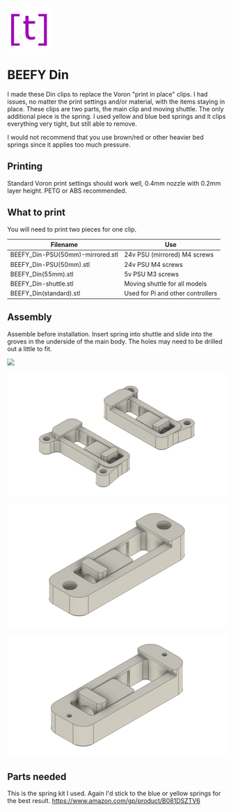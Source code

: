 <img src="images/t-logo.png" width="100" />

# BEEFY Din

I made these Din clips to replace the Voron "print in place" clips. I had issues, no matter the print settings and/or material, with the items staying in place. These clips are two parts, the main clip and moving shuttle. The only additional piece is the spring. I used yellow and blue bed springs and it clips everything very tight, but still able to remove.

I would not recommend that you use brown/red or other heavier bed springs since it applies too much pressure. 

## Printing

Standard Voron print settings should work well, 0.4mm nozzle with 0.2mm layer height. PETG or ABS recommended. 

## What to print
You will need to print two pieces for one clip.

| Filename |  Use |
| ------------- | ------------- |
| BEEFY_Din-PSU(50mm)-mirrored.stl | 24v PSU (mirrored) M4 screws |
| BEEFY_Din-PSU(50mm).stl  | 24v PSU M4 screws  |
| BEEFY_Din(55mm).stl | 5v PSU M3 screws |
| BEEFY_Din-shuttle.stl  | Moving shuttle for all models  |
| BEEFY_Din(standard).stl | Used for Pi and other controllers |

## Assembly

Assemble before installation. Insert spring into shuttle and slide into the groves in the underside of the main body. The holes may need to be drilled out a little to fit. 

![](images/IMG_0992.jpeg)

![](images/BEEFY_Din-PSU(50mm).png)

![](images/BEEFY_Din-(55mm).png)

![](images/BEEFY_Din.png)

## Parts needed

This is the spring kit I used. Again I'd stick to the blue or yellow springs for the best result. https://www.amazon.com/gp/product/B081DSZTV6